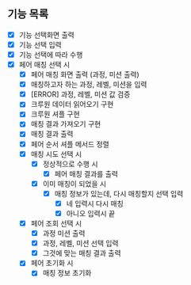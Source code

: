 ## 기능 목록

- [X] 기능 선택화면 출력
- [X] 기능 선택 입력
- [X] 기능 선택에 따라 수행
- [X] 페어 매칭 선택 시
    - [X] 페어 매칭 화면 출력 (과정, 미션 출력)
    - [X] 매칭하고자 하는 과정, 레벨, 미션을 입력
    - [X] [ERROR] 과정, 레벨, 미션 값 검증
    - [X] 크루원 데이터 읽어오기 구현
    - [X] 크루원 셔플 구현
    - [X] 매칭 결과 가져오기 구현
    - [X] 매칭 결과 출력
    - [X] 페어 순서 셔플 메서드 정렬
    - [X] 매칭 시도 선택 시
        - [X] 정상적으로 수행 시
            - [X] 페어 매칭 결과를 출력
        - [X] 이미 매칭이 되었을 시
            - [X] 매칭 정보가 있는데, 다시 매칭할지 선택 입력
                - [X] 네 입력시 다시 매칭
                - [X] 아니오 입력시 끝
    - [X] 페어 조회 선택 시
        - [X] 과정 미션 출력
        - [X] 과정, 레벨, 미션 선택 입력
        - [X] 그것에 맞는 매칭 결과 출력
    - [X] 페어 초기화 시
        - [X] 매칭 정보 초기화